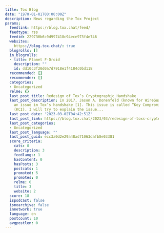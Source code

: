 ```yaml
---
title: Tox Blog
date: "1970-01-01T00:00:00Z"
description: News regarding the Tox Project
params:
  feedlink: https://blog.tox.chat/feed/
  feedtype: rss
  feedid: 229730b6c0d997418c94ece973f4e746
  websites:
    https://blog.tox.chat/: true
  blogrolls: []
  in_blogrolls:
  - title: Planet F-Droid
    description: ""
    id: dd10c3f20d0a7d7918e1f4184c0bd118
  recommended: []
  recommender: []
  categories:
  - Uncategorized
  relme: {}
  last_post_title: Redesign of Tox’s Cryptographic Handshake
  last_post_description: In 2017, Jason A. Donenfeld (known for WireGuard®) reported
    an issue in Tox’s handshake [1]. This issue is called “Key Compromise Impersonation”
    (KCI). I will try to explain the issue...
  last_post_date: "2023-03-02T04:42:51Z"
  last_post_link: https://blog.tox.chat/2023/03/redesign-of-toxs-cryptographic-handshake/
  last_post_categories:
  - Uncategorized
  last_post_language: ""
  last_post_guid: ecc3a0d2e29a48ad71063dafb8e03381
  score_criteria:
    cats: 0
    description: 3
    feedlangs: 1
    hasContent: 0
    hasPosts: 3
    postcats: 1
    promoted: 5
    promotes: 0
    relme: 0
    title: 3
    website: 2
  score: 18
  ispodcast: false
  isnoarchive: false
  innetwork: true
  language: en
  postcount: 10
  avgpostlen: 0
---
```

